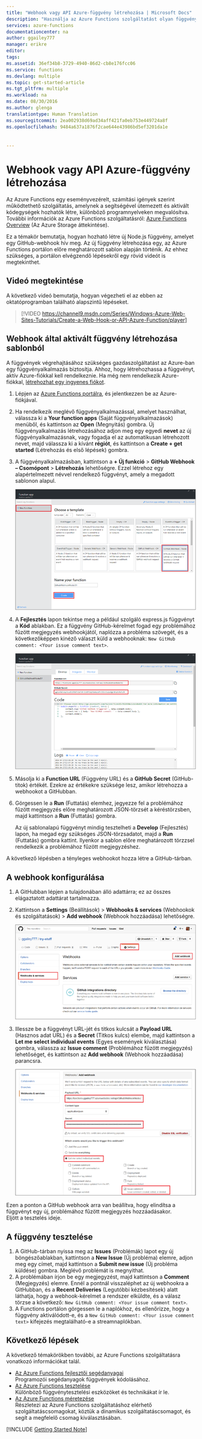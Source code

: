 ```yaml
---
title: "Webhook vagy API Azure-függvény létrehozása | Microsoft Docs"
description: "Használja az Azure Functions szolgáltatást olyan függvények létrehozására, amelyeket WebHook vagy API-hívás hív meg."
services: azure-functions
documentationcenter: na
author: ggailey777
manager: erikre
editor: 
tags: 
ms.assetid: 36ef34b8-3729-4940-86d2-cb8e176fcc06
ms.service: functions
ms.devlang: multiple
ms.topic: get-started-article
ms.tgt_pltfrm: multiple
ms.workload: na
ms.date: 08/30/2016
ms.author: glenga
translationtype: Human Translation
ms.sourcegitcommit: 2ea002938d69ad34aff421fa0eb753e449724a8f
ms.openlocfilehash: 9484a637a1876f2cae644e43986bd5ef3201da1e


---
```

# <a name="create-a-webhook-or-api-azure-function"></a>Webhook vagy API Azure-függvény létrehozása
Az Azure Functions egy eseményvezérelt, számítási igények szerint működtethető szolgáltatás, amelynek a segítségével ütemezett és aktivált kódegységek hozhatók létre, különböző programnyelveken megvalósítva. További információk az Azure Functions szolgáltatásról: [Azure Functions Overview](functions-overview.md) (Az Azure Storage áttekintése).

Ez a témakör bemutatja, hogyan hozható létre új Node.js függvény, amelyet egy GitHub-webhook hív meg. Az új függvény létrehozása egy, az Azure Functions portálon előre meghatározott sablon alapján történik. Az ehhez szükséges, a portálon elvégzendő lépésekről egy rövid videót is megtekinthet.

## <a name="watch-the-video"></a>Videó megtekintése
A következő videó bemutatja, hogyan végezheti el az ebben az oktatóprogramban található alapszintű lépéseket. 

>[!VIDEO https://channel9.msdn.com/Series/Windows-Azure-Web-Sites-Tutorials/Create-a-Web-Hook-or-API-Azure-Function/player]
>
>

## <a name="create-a-webhooktriggered-function-from-the-template"></a>Webhook által aktivált függvény létrehozása sablonból
A függvények végrehajtásához szükséges gazdaszolgáltatást az Azure-ban egy függvényalkalmazás biztosítja. Ahhoz, hogy létrehozhassa a függvényt, aktív Azure-fiókkal kell rendelkeznie. Ha még nem rendelkezik Azure-fiókkal, [létrehozhat egy ingyenes fiókot](https://azure.microsoft.com/free/). 

1. Lépjen az [Azure Functions portálra](https://functions.azure.com/signin), és jelentkezzen be az Azure-fiókjával.
2. Ha rendelkezik meglévő függvényalkalmazással, amelyet használhat, válassza ki a **Your function apps** (Saját függvényalkalmazások) menüből, és kattintson az **Open** (Megnyitás) gombra. Új függvényalkalmazás létrehozásához adjon meg egy egyedi **nevet** az új függvényalkalmazásnak, vagy fogadja el az automatikusan létrehozott nevet, majd válassza ki a kívánt **régiót**, és kattintson a **Create + get started** (Létrehozás és első lépések) gombra. 
3. A függvényalkalmazásban, kattintson a **+ Új funkció** > **GitHub Webhook – Csomópont** > **Létrehozás** lehetőségre. Ezzel létrehoz egy alapértelmezett névvel rendelkező függvényt, amely a megadott sablonon alapul. 
   
    ![Új GitHub-webhook függvény létrehozása](./media/functions-create-a-web-hook-or-api-function/functions-create-new-github-webhook.png) 
4. A **Fejlesztés** lapon tekintse meg a például szolgáló express.js függvényt a **Kód** ablakban. Ez a függvény GitHub-kérelmet fogad egy problémához fűzött megjegyzés webhookjától, naplózza a probléma szövegét, és a következőképpen kinéző választ küld a webhooknak: `New GitHub comment: <Your issue comment text>`.

    ![Új GitHub-webhook függvény létrehozása](./media/functions-create-a-web-hook-or-api-function/functions-new-webhook-in-portal.png) 

1. Másolja ki a **Function URL** (Függvény URL) és a **GitHub Secret** (GitHub-titok) értékét. Ezekre az értékekre szüksége lesz, amikor létrehozza a webhookot a GitHubban. 
2. Görgessen le a **Run** (Futtatás) elemhez, jegyezze fel a problémához fűzött megjegyzés előre meghatározott JSON-törzsét a kéréstörzsben, majd kattintson a **Run** (Futtatás) gombra. 
   
    Az új sablonalapú függvényt mindig tesztelheti a **Develop** (Fejlesztés) lapon, ha megad egy szükséges JSON-törzsadatot, majd a **Run** (Futtatás) gombra kattint. Ilyenkor a sablon előre meghatározott törzzsel rendelkezik a problémához fűzött megjegyzéshez. 

A következő lépésben a tényleges webhookot hozza létre a GitHub-tárban.

## <a name="configure-the-webhook"></a>A webhook konfigurálása
1. A GitHubban lépjen a tulajdonában álló adattárra; ez az összes elágaztatott adattárat tartalmazza.
2. Kattintson a **Settings** (Beállítások) > **Webhooks & services** (Webhookok és szolgáltatások) > **Add webhook** (Webhook hozzáadása) lehetőségre.
   
    ![Új GitHub-webhook függvény létrehozása](./media/functions-create-a-web-hook-or-api-function/functions-create-new-github-webhook-2.png)   
3. Illessze be a függvényt URL-jét és titkos kulcsát a **Payload URL** (Hasznos adat URL) és a **Secret** (Titkos kulcs) elembe, majd kattintson a **Let me select individual events** (Egyes események kiválasztása) gombra, válassza az **Issue comment** (Problémához fűzött megjegyzés) lehetőséget, és kattintson az **Add webhook** (Webhook hozzáadása) parancsra.
   
    ![Új GitHub-webhook függvény létrehozása](./media/functions-create-a-web-hook-or-api-function/functions-create-new-github-webhook-3.png) 

Ezen a ponton a GitHub webhook arra van beállítva, hogy elindítsa a függvényt egy új, problémához fűzött megjegyzés hozzáadásakor.  
Eljött a tesztelés ideje.

## <a name="test-the-function"></a>A függvény tesztelése
1. A GitHub-tárban nyissa meg az **Issues** (Problémák) lapot egy új böngészőablakban, kattintson a **New Issue** (Új probléma) elemre, adjon meg egy címet, majd kattintson a **Submit new issue** (Új probléma küldése) gombra. Meglévő problémát is megnyithat.
2. A problémában írjon be egy megjegyzést, majd kattintson a **Comment** (Megjegyzés) elemre. Ennél a pontnál visszaléphet az új webhookra a GitHubban, és a **Recent Deliveries** (Legutóbbi kézbesítések) alatt láthatja, hogy a webhook-kérelmet a rendszer elküldte, és a válasz törzse a következő: `New GitHub comment: <Your issue comment text>`.
3. A Functions portálon görgessen le a naplókhoz, és ellenőrizze, hogy a függvény aktiválódott-e, és a `New GitHub comment: <Your issue comment text>` kifejezés megtalálható-e a streamnaplókban.

## <a name="next-steps"></a>Következő lépések
A következő témakörökben további, az Azure Functions szolgáltatásra vonatkozó információkat talál.

* [Az Azure Functions fejlesztői segédanyagai](functions-reference.md)  
  Programozói segédanyagok függvények kódolásához.
* [Az Azure Functions tesztelése](functions-test-a-function.md)  
  Különböző függvénytesztelési eszközöket és technikákat ír le.
* [Az Azure Functions méretezése](functions-scale.md)  
  Részletezi az Azure Functions szolgáltatáshoz elérhető szolgáltatáscsomagokat, köztük a dinamikus szolgáltatáscsomagot, és segít a megfelelő csomag kiválasztásában.  

[!INCLUDE [Getting Started Note](../../includes/functions-get-help.md)]




<!--HONumber=Nov16_HO2-->


